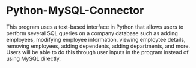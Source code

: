 # Python-MySQL-Connector

This program uses a text-based interface in Python that allows users to perform several SQL queries on a company database such as adding employees, modifying employee information, viewing employtee details, removing employees, adding dependents, adding departments, and more. Users will be able to do this through user inputs in the program instead of using MySQL directly. 
